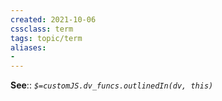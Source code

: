 ```yaml
---
created: 2021-10-06
cssclass: term
tags: topic/term
aliases:
-
---
```




**See**:: 
*`$=customJS.dv_funcs.outlinedIn(dv, this)`*

